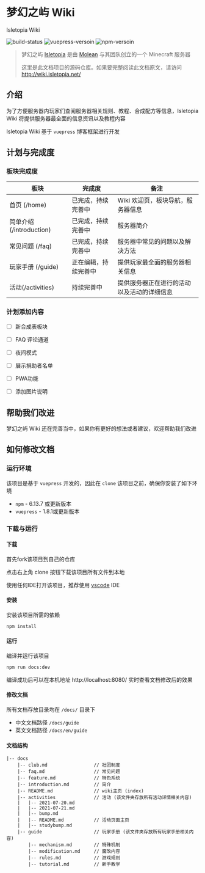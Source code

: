 # 梦幻之屿 Wiki

Isletopia Wiki

![build-status](https://img.shields.io/jenkins/build?jobUrl=http%3A%2F%2F47.96.27.28:9080%2Fjenkins%2Fview%2Fweb%2Fjob%2Fisletopia-wiki%2F)
![vuepress-versoin](https://img.shields.io/badge/vuepress-1.8.1-blue)
![npm-versoin](https://img.shields.io/badge/npm-6.13.7-blue)

> 梦幻之屿 [Isletopia](https://isletopia.net/) 是由 [Molean](https://github.com/cnMolean) 与其团队创立的一个 Minecraft 服务器
>
> 这里是此文档项目的源码仓库。如果要完整阅读此文档原文，请访问 http://wiki.isletopia.net/



## 介绍

为了方便服务器内玩家们查阅服务器相关规则、教程、合成配方等信息，Isletopia Wiki 将提供服务器最全面的信息资讯以及教程内容

Isletopia Wiki 基于 `vuepress` 博客框架进行开发



## 计划与完成度

### 板块完成度

| 板块                     | 完成度               | 备注                                       |
| ------------------------ | -------------------- | ------------------------------------------ |
| 首页 (/home)             | 已完成，持续完善中   | Wiki 欢迎页，板块导航，服务器信息          |
| 简单介绍 (/introduction) | 已完成，持续完善中   | 服务器简介                                 |
| 常见问题 (/faq)          | 已完成，持续完善中   | 服务器中常见的问题以及解决方法             |
| 玩家手册 (/guide)        | 正在编辑，持续完善中 | 提供玩家最全面的服务器相关信息             |
| 活动(/activities)        | 持续完善中           | 提供服务器正在进行的活动以及活动的详细信息 |

### 计划添加内容

- [ ] 新合成表板块
- [ ] FAQ 评论通道
- [ ] 夜间模式
- [ ] 展示捐助者名单
- [ ] PWA功能
- [ ] 添加图片说明



## 帮助我们改进

梦幻之屿 Wiki 还在完善当中，如果你有更好的想法或者建议，欢迎帮助我们改进



## 如何修改文档

### 运行环境

该项目是基于 `vuepress` 开发的，因此在 `clone` 该项目之前，确保你安装了如下环境

- `npm` - 6.13.7 或更新版本
- `vuepress` - 1.8.1或更新版本



### 下载与运行

#### 下载

首先fork该项目到自己的仓库

点击右上角 clone 按钮下载该项目所有文件到本地

使用任何IDE打开该项目，推荐使用 [vscode](https://code.visualstudio.com) IDE



#### 安装

安装该项目所需的依赖

```bash
npm install
```



#### 运行

编译并运行该项目

```bash
npm run docs:dev
```

编译成功后可以在本机地址 http://localhost:8080/ 实时查看文档修改后的效果



#### 修改文档

所有文档存放目录均在 `/docs/` 目录下

- 中文文档路径 `/docs/guide`
- 英文文档路径 `/docs/en/guide`



#### 文档结构

```
|-- docs
    |-- club.md					// 社团制度
    |-- faq.md					// 常见问题
    |-- feature.md				// 特色系统
    |-- introduction.md			// 简介
    |-- README.md				// wiki主页 (index)
    |-- activities				// 活动 (该文件夹存放所有活动详情相关内容)
    |   |-- 2021-07-20.md
    |   |-- 2021-07-21.md
    |   |-- bump.md
    |   |-- README.md			// 活动页面主页
    |   |-- studybump.md
    |-- guide					// 玩家手册 (该文件夹存放所有玩家手册相关内容)
        |-- mechanism.md		// 特殊机制
        |-- modification.md		// 魔改内容
        |-- rules.md			// 游戏规则
        |-- tutorial.md			// 新手教学
```

